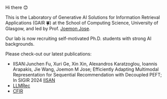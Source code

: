 Hi there 😊

This is the Laboratory of Generative AI Solutions for Information Retrieval Applications (GAIR 🍀) at the School of Computing Science,  University of Glasgow, and led by Prof. [Joemon Jose](https://www.gla.ac.uk/schools/computing/staff/joemonjose/).

Our lab is now recruiting self-motivated Ph.D. students with strong AI backgrounds.

Please check-out our latest publications:
* IISAN:Junchen Fu, Xuri Ge, Xin Xin, Alexandros Karatzoglou, Ioannis Arapakis, Jie Wang, Joemon M Jose; Efficiently Adapting Multimodal Representation for Sequential Recommendation with Decoupled PEFT; In SIGIR 2024
[IISAN](https://arxiv.org/abs/2404.02059)
* [LLMRec](https://arxiv.org/abs/2403.16948)
* [CFIR](https://arxiv.org/abs/2402.15276)
